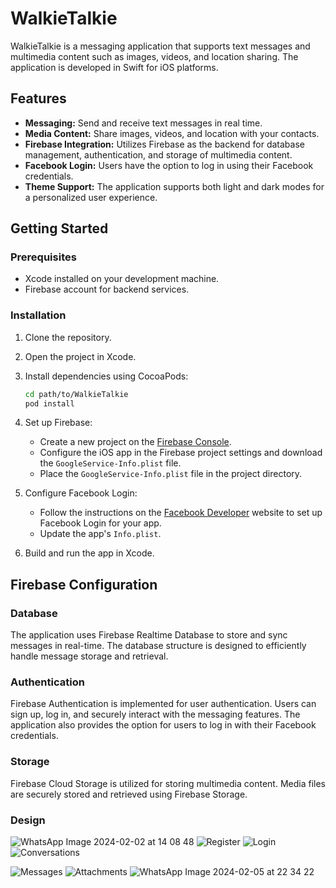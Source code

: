 
# WalkieTalkie

WalkieTalkie is a messaging application that supports text messages and multimedia content such as images, videos, and location sharing. The application is developed in Swift for iOS platforms.

## Features

- **Messaging:** Send and receive text messages in real time.
- **Media Content:** Share images, videos, and location with your contacts.
- **Firebase Integration:** Utilizes Firebase as the backend for database management, authentication, and storage of multimedia content.
- **Facebook Login:** Users have the option to log in using their Facebook credentials.
- **Theme Support:** The application supports both light and dark modes for a personalized user experience.

## Getting Started

### Prerequisites

- Xcode installed on your development machine.
- Firebase account for backend services.

### Installation

1. Clone the repository.

2. Open the project in Xcode.

3. Install dependencies using CocoaPods:

    ```bash
    cd path/to/WalkieTalkie
    pod install
    ```

4. Set up Firebase:

    - Create a new project on the [Firebase Console](https://console.firebase.google.com/).
    - Configure the iOS app in the Firebase project settings and download the `GoogleService-Info.plist` file.
    - Place the `GoogleService-Info.plist` file in the project directory.

5. Configure Facebook Login:

    - Follow the instructions on the [Facebook Developer](https://developers.facebook.com/docs/facebook-login) website to set up Facebook Login for your app.
    - Update the app's `Info.plist`.

6. Build and run the app in Xcode.

## Firebase Configuration

### Database

The application uses Firebase Realtime Database to store and sync messages in real-time. The database structure is designed to efficiently handle message storage and retrieval.

### Authentication

Firebase Authentication is implemented for user authentication. Users can sign up, log in, and securely interact with the messaging features. The application also provides the option for users to log in with their Facebook credentials.

### Storage

Firebase Cloud Storage is utilized for storing multimedia content. Media files are securely stored and retrieved using Firebase Storage.

### Design
![WhatsApp Image 2024-02-02 at 14 08 48](https://github.com/raresmarina/WalkieTalkie/assets/72380710/7c057402-ecde-4b33-997f-91b91d7d66df)
![Register](https://github.com/raresmarina/WalkieTalkie/assets/72380710/2458f4fe-6835-4ad3-aeb6-5f38c04acf87)
![Login](https://github.com/raresmarina/WalkieTalkie/assets/72380710/3c93f464-d53b-4508-9358-63b3538db109)
![Conversations](https://github.com/raresmarina/WalkieTalkie/assets/72380710/b4fb53e5-29cd-4a6a-966e-f33337b8545d)

![Messages](https://github.com/raresmarina/WalkieTalkie/assets/72380710/536eae56-a311-4337-a3fb-61b66007a97a)
![Attachments](https://github.com/raresmarina/WalkieTalkie/assets/72380710/3f058b40-4129-45a4-a4a3-06714b3a895e)
![WhatsApp Image 2024-02-05 at 22 34 22](https://github.com/raresmarina/WalkieTalkie/assets/72380710/9edc9321-316f-4b55-955c-097781261f5b)
